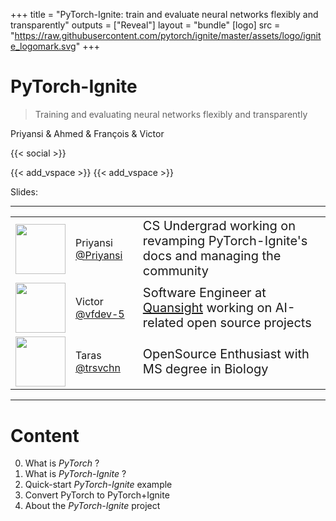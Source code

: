 +++
title = "PyTorch-Ignite: train and evaluate neural networks flexibly and transparently"
outputs = ["Reveal"]
layout = "bundle"
[logo]
src = "https://raw.githubusercontent.com/pytorch/ignite/master/assets/logo/ignite_logomark.svg"
+++


# PyTorch-Ignite
> Training and evaluating neural networks
> flexibly and transparently

Priyansi & Ahmed & François & Victor

{{< social >}}

{{< add_vspace >}}
{{< add_vspace >}}

Slides:

---

<table class="center">
<tr>
<td>
<img width=80 src="https://avatars.githubusercontent.com/u/13217677?v=4" />
</td>
<td>
Priyansi <a href="https://github.com/Priyansi">@Priyansi</a>
</td>
<td style="font-size: 20px;">
CS Undergrad working on revamping PyTorch-Ignite's docs and managing the community
</td>
</tr>
<tr>
<td>
<img width=80 src="https://avatars.githubusercontent.com/u/2459423?v=4" />
</td>
<td>
Victor <a href="https://github.com/vfdev-5">@vfdev-5</a>
</td>
<td style="font-size: 20px;">
Software Engineer at <a href="https://www.quansight.com/">Quansight</a> working on AI-related open source projects
</td>
</tr>

<tr>
<td>
<img width=80 src="https://avatars.githubusercontent.com/u/30748114?v=4" />
</td>
<td>
Taras <a href="https://github.com/trsvchn">@trsvchn</a>
</td>
<td style="font-size: 20px;">
OpenSource Enthusiast with MS degree in Biology
</td>
</tr>

</table>



---

# Content

0. What is _PyTorch_ ?
1. What is _PyTorch-Ignite_ ?
2. Quick-start _PyTorch-Ignite_ example
3. Convert PyTorch to PyTorch+Ignite
4. About the _PyTorch-Ignite_ project
